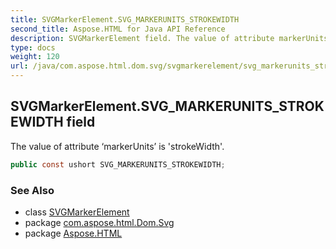 ```yaml
---
title: SVGMarkerElement.SVG_MARKERUNITS_STROKEWIDTH
second_title: Aspose.HTML for Java API Reference
description: SVGMarkerElement field. The value of attribute markerUnits is strokeWidth
type: docs
weight: 120
url: /java/com.aspose.html.dom.svg/svgmarkerelement/svg_markerunits_strokewidth/
---
```

## SVGMarkerElement.SVG_MARKERUNITS_STROKEWIDTH field

The value of attribute ‘markerUnits’ is 'strokeWidth'.

```java
public const ushort SVG_MARKERUNITS_STROKEWIDTH;
```

### See Also

* class [SVGMarkerElement](../)
* package [com.aspose.html.Dom.Svg](../../svgmarkerelement/)
* package [Aspose.HTML](../../../)
